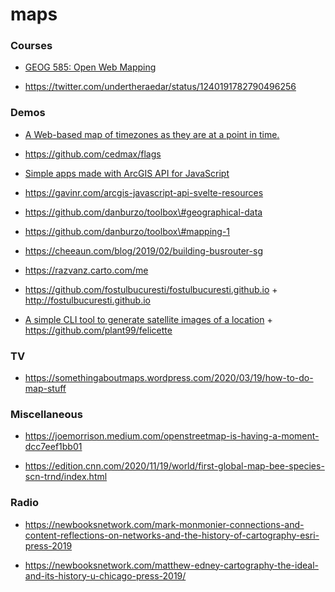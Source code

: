 # maps

### Courses

- [GEOG 585: Open Web Mapping](https://www.e-education.psu.edu/geog585/node/508)

<!-- -->

- https://twitter.com/undertheraedar/status/1240191782790496256

### Demos

- [A Web-based map of timezones as they are at a point in time.](https://github.com/dbaron/timezone-map)

<!-- -->

- https://github.com/cedmax/flags

<!-- -->

- [Simple apps made with ArcGIS API for JavaScript](https://github.com/RalucaNicola/JSAPI_demos)

<!-- -->

- https://gavinr.com/arcgis-javascript-api-svelte-resources

<!-- -->

- https://github.com/danburzo/toolbox\#geographical-data

<!-- -->

- https://github.com/danburzo/toolbox\#mapping-1

<!-- -->

- https://cheeaun.com/blog/2019/02/building-busrouter-sg

<!-- -->

- https://razvanz.carto.com/me

<!-- -->

- https://github.com/fostulbucuresti/fostulbucuresti.github.io + http://fostulbucuresti.github.io

<!-- -->

- [A simple CLI tool to generate satellite images of a location](https://news.ycombinator.com/item?id=23948672) + https://github.com/plant99/felicette

### TV

- https://somethingaboutmaps.wordpress.com/2020/03/19/how-to-do-map-stuff

### Miscellaneous

- https://joemorrison.medium.com/openstreetmap-is-having-a-moment-dcc7eef1bb01

<!-- -->

- https://edition.cnn.com/2020/11/19/world/first-global-map-bee-species-scn-trnd/index.html

### Radio

- https://newbooksnetwork.com/mark-monmonier-connections-and-content-reflections-on-networks-and-the-history-of-cartography-esri-press-2019

<!-- -->

- https://newbooksnetwork.com/matthew-edney-cartography-the-ideal-and-its-history-u-chicago-press-2019/
